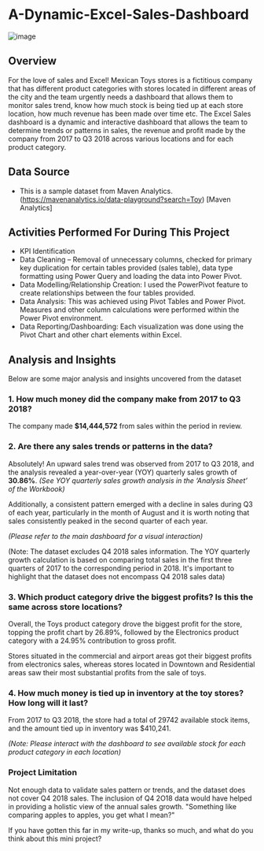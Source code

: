# A-Dynamic-Excel-Sales-Dashboard


![image](https://github.com/NUgonna/A-Dynamic-Excel-Sales-Dashboard/assets/51289316/05e9f7b9-2fee-465c-a046-104838609b59)


## Overview
For the love of sales and Excel! Mexican Toys stores is a fictitious company that has different product categories with stores located in different areas of the city and the team urgently needs a dashboard that allows them to monitor sales trend, know how much stock is being tied up at each store location, how much revenue has been made over time etc.
The Excel Sales dashboard is a dynamic and interactive dashboard that allows the team to determine trends or patterns in sales, the revenue and profit made by the company from 2017 to Q3 2018 across various locations and for each product category. 

## Data Source
* This is a sample dataset from Maven Analytics. (https://mavenanalytics.io/data-playground?search=Toy) [Maven Analytics]

## Activities Performed For During This Project
*	KPI Identification
*	Data Cleaning – Removal of unnecessary columns, checked for primary key duplication for certain tables provided (sales table), data type formatting using Power Query and 
  loading the data into Power Pivot.
*	Data Modelling/Relationship Creation: I used the PowerPivot feature to create relationships between the four tables provided.
*	Data Analysis: This was achieved using Pivot Tables and Power Pivot. Measures and other column calculations were performed within the Power Pivot environment.
*	Data Reporting/Dashboarding: Each visualization was done using the Pivot Chart and other chart elements within Excel.

## Analysis and Insights

Below are some major analysis and insights uncovered from the dataset

### 1.	How much money did the company make from 2017 to Q3 2018?

The company made **$14,444,572** from sales within the period in review.

### 2.	Are there any sales trends or patterns in the data?

Absolutely! An upward sales trend was observed from 2017 to Q3 2018, and the analysis revealed a year-over-year (YOY) quarterly sales growth of **30.86%**. 
*(See YOY quarterly sales growth analysis in the ‘Analysis Sheet’ of the Workbook)*

Additionally, a consistent pattern emerged with a decline in sales during Q3 of each year, particularly in the month of August and it is worth noting that sales consistently peaked in the second quarter of each year. 

*(Please refer to the main dashboard for a visual interaction)*

(Note: The dataset excludes Q4 2018 sales information. The YOY quarterly growth calculation is based on comparing total sales in the first three quarters of 2017 to the corresponding period in 2018. It's important to highlight that the dataset does not encompass Q4 2018 sales data)


### 3.	Which product category drive the biggest profits? Is this the same across store locations?

Overall, the Toys product category drove the biggest profit for the store, topping the profit chart by 26.89%, followed by the Electronics product category with a 24.95% contribution to gross profit. 

Stores situated in the commercial and airport areas got their biggest profits from electronics sales, whereas stores located in Downtown and Residential areas saw their most substantial profits from the sale of toys. 


### 4.	How much money is tied up in inventory at the toy stores? How long will it last?

From 2017 to Q3 2018, the store had a total of 29742 available stock items, and the amount tied up in inventory was $410,241.

*(Note: Please interact with the dashboard to see available stock for each product category in each location)*

### Project Limitation
Not enough data to validate sales pattern or trends, and the dataset does not cover Q4 2018 sales. The inclusion of Q4 2O18 data would have helped in providing a holistic view of the annual sales growth. "Something like comparing apples to apples, you get what I mean?"

If you have gotten this far in my write-up, thanks so much, and what do you think about this mini project?

